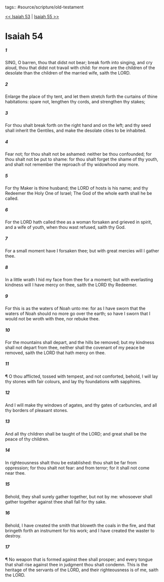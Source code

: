 tags:: #source/scripture/old-testament

[<< Isaiah 53](/old-testament/23_Isaiah/Isaiah_53.md) | [Isaiah 55 >>](/old-testament/23_Isaiah/Isaiah_55.md)

# Isaiah 54

##### 1

SING, O barren, thou that didst not bear; break forth into singing, and cry aloud, thou that didst not travail with child: for more are the children of the desolate than the children of the married wife, saith the LORD.

##### 2

Enlarge the place of thy tent, and let them stretch forth the curtains of thine habitations: spare not, lengthen thy cords, and strengthen thy stakes;

##### 3

For thou shalt break forth on the right hand and on the left; and thy seed shall inherit the Gentiles, and make the desolate cities to be inhabited.

##### 4

Fear not; for thou shalt not be ashamed: neither be thou confounded; for thou shalt not be put to shame: for thou shalt forget the shame of thy youth, and shalt not remember the reproach of thy widowhood any more.

##### 5

For thy Maker is thine husband; the LORD of hosts is his name; and thy Redeemer the Holy One of Israel; The God of the whole earth shall he be called.

##### 6

For the LORD hath called thee as a woman forsaken and grieved in spirit, and a wife of youth, when thou wast refused, saith thy God.

##### 7

For a small moment have I forsaken thee; but with great mercies will I gather thee.

##### 8

In a little wrath I hid my face from thee for a moment; but with everlasting kindness will I have mercy on thee, saith the LORD thy Redeemer.

##### 9

For this is as the waters of Noah unto me: for as I have sworn that the waters of Noah should no more go over the earth; so have I sworn that I would not be wroth with thee, nor rebuke thee.

##### 10

For the mountains shall depart, and the hills be removed; but my kindness shall not depart from thee, neither shall the covenant of my peace be removed, saith the LORD that hath mercy on thee.

##### 11

¶ O thou afflicted, tossed with tempest, and not comforted, behold, I will lay thy stones with fair colours, and lay thy foundations with sapphires.

##### 12

And I will make thy windows of agates, and thy gates of carbuncles, and all thy borders of pleasant stones.

##### 13

And all thy children shall be taught of the LORD; and great shall be the peace of thy children.

##### 14

In righteousness shalt thou be established: thou shalt be far from oppression; for thou shalt not fear: and from terror; for it shall not come near thee.

##### 15

Behold, they shall surely gather together, but not by me: whosoever shall gather together against thee shall fall for thy sake.

##### 16

Behold, I have created the smith that bloweth the coals in the fire, and that bringeth forth an instrument for his work; and I have created the waster to destroy.

##### 17

¶ No weapon that is formed against thee shall prosper; and every tongue that shall rise against thee in judgment thou shalt condemn. This is the heritage of the servants of the LORD, and their righteousness is of me, saith the LORD.
